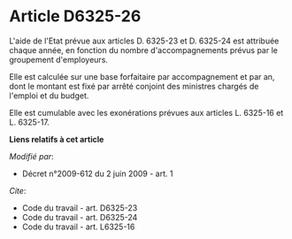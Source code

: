 # Article D6325-26

L'aide de l'Etat prévue aux articles D. 6325-23 et D. 6325-24 est attribuée chaque année, en fonction du nombre
d'accompagnements prévus par le groupement d'employeurs. 

Elle est calculée sur une base forfaitaire par accompagnement et par an, dont le montant est fixé par arrêté conjoint des
ministres chargés de l'emploi et du budget. 

Elle est cumulable avec les exonérations prévues aux articles L. 6325-16 et L. 6325-17.

**Liens relatifs à cet article**

_Modifié par_:

  - Décret n°2009-612 du 2 juin 2009 - art. 1

_Cite_:

  - Code du travail - art. D6325-23
  - Code du travail - art. D6325-24
  - Code du travail - art. L6325-16
